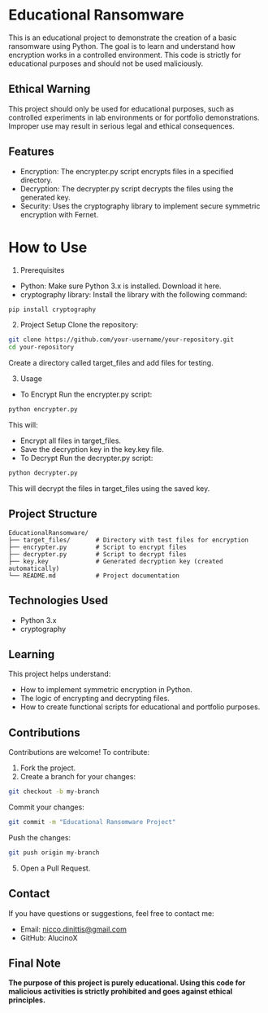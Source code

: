 # Educational Ransomware
This is an educational project to demonstrate the creation of a basic ransomware using Python. The goal is to learn and understand how encryption works in a controlled environment. This code is strictly for educational purposes and should not be used maliciously.

## Ethical Warning
This project should only be used for educational purposes, such as controlled experiments in lab environments or for portfolio demonstrations. Improper use may result in serious legal and ethical consequences.

## Features
- Encryption: The encrypter.py script encrypts files in a specified directory.
- Decryption: The decrypter.py script decrypts the files using the generated key.
- Security: Uses the cryptography library to implement secure symmetric encryption with Fernet.

# How to Use
1. Prerequisites
- Python: Make sure Python 3.x is installed. Download it here.
- cryptography library: Install the library with the following command:
```bash
pip install cryptography
```

2. Project Setup
Clone the repository:
```bash
git clone https://github.com/your-username/your-repository.git
cd your-repository
```
Create a directory called target_files and add files for testing.

3. Usage
- To Encrypt
Run the encrypter.py script:
```bash
python encrypter.py
```
This will:
- Encrypt all files in target_files.
- Save the decryption key in the key.key file.
- To Decrypt
Run the decrypter.py script:
```bash
python decrypter.py
```
This will decrypt the files in target_files using the saved key.

## Project Structure
```
EducationalRansomware/
├── target_files/       # Directory with test files for encryption
├── encrypter.py        # Script to encrypt files
├── decrypter.py        # Script to decrypt files
├── key.key             # Generated decryption key (created automatically)
└── README.md           # Project documentation
```
## Technologies Used
- Python 3.x
- cryptography

## Learning
This project helps understand:
- How to implement symmetric encryption in Python.
- The logic of encrypting and decrypting files.
- How to create functional scripts for educational and portfolio purposes.

## Contributions
Contributions are welcome! To contribute:
1. Fork the project.
2. Create a branch for your changes:
```bash
git checkout -b my-branch
```
Commit your changes:
```bash
git commit -m "Educational Ransomware Project"
```
Push the changes:
```bash
git push origin my-branch
```
5. Open a Pull Request.

## Contact
If you have questions or suggestions, feel free to contact me:

- Email: nicco.dinittis@gmail.com
- GitHub: AlucinoX

## Final Note
**The purpose of this project is purely educational. Using this code for malicious activities is strictly prohibited and goes against ethical principles.**
